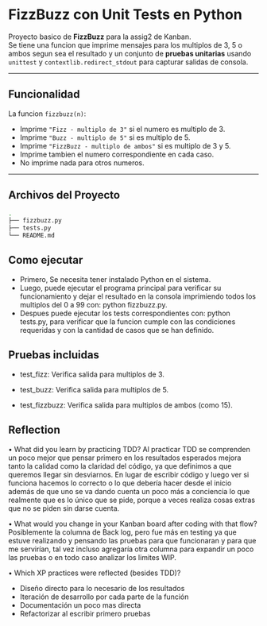 # FizzBuzz con Unit Tests en Python

Proyecto basico de  **FizzBuzz** para la assig2 de Kanban.  
Se tiene una funcion que imprime mensajes para los multiplos de 3, 5 o ambos segun sea el resultado y un conjunto de **pruebas unitarias** usando `unittest` y `contextlib.redirect_stdout` para capturar salidas de consola.

---

## Funcionalidad

La funcion `fizzbuzz(n)`:

- Imprime `"Fizz - multiplo de 3"` si el numero es multiplo de 3.
- Imprime `"Buzz - multiplo de 5"` si es multiplo de 5.
- Imprime `"FizzBuzz - multiplo de ambos"` si es multiplo de 3 y 5.
- Imprime tambien el numero correspondiente en cada caso.
- No imprime nada para otros numeros.

---

## Archivos del Proyecto

```bash
.
├── fizzbuzz.py          
├── tests.py             
└── README.md            
```

## Como ejecutar
- Primero, Se necesita tener instalado Python en el sistema.
- Luego, puede ejecutar el programa principal para verificar su funcionamiento y dejar el resultado en la consola imprimiendo todos los multiplos del 0 a 99 con: python fizzbuzz.py.
- Despues puede ejecutar los tests correspondientes con: python tests.py, para verificar que la funcion cumple con las condiciones requeridas y con la cantidad de casos que se han definido.

## Pruebas incluidas

- test_fizz: Verifica salida para multiplos de 3.

- test_buzz: Verifica salida para multiplos de 5.

- test_fizzbuzz: Verifica salida para multiplos de ambos (como 15).

## Reflection

•	What did you learn by practicing TDD?
Al practicar TDD se comprenden un poco mejor que pensar primero en los resultados esperados mejora tanto la calidad como la claridad del código, ya que definimos a que queremos llegar sin desviarnos.
En lugar de escribir código y luego ver si funciona hacemos lo correcto o lo que debería hacer desde el inicio además de que uno se va dando cuenta un poco más a conciencia lo que realmente que es lo único que se pide, porque a veces realiza cosas extras que no se piden sin darse cuenta.

•	What would you change in your Kanban board after coding with that flow?
Posiblemente la columna de Back log, pero fue más en testing ya que estuve realizando y pensando las pruebas para que funcionaran y para que me servirían, tal vez incluso agregaría otra columna para expandir un poco las pruebas o en todo caso analizar los limites WIP.

•	Which XP practices were reflected (besides TDD)?
-	Diseño directo para lo necesario de los resultados
-	Iteración de desarrollo por cada parte de la función
-	Documentación un poco mas directa 
-	Refactorizar al escribir primero pruebas

